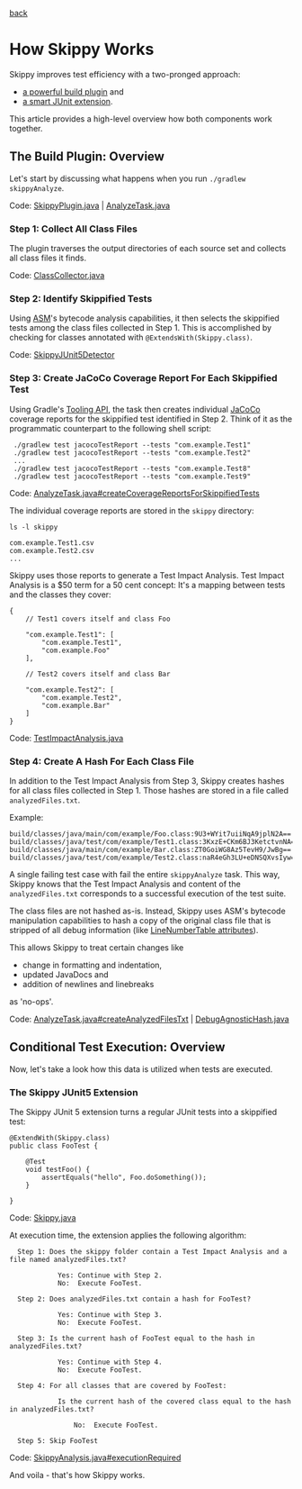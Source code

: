 [back](README.md)

# How Skippy Works

Skippy improves test efficiency with a two-pronged approach: 
- [a powerful build plugin](https://github.com/skippy-io/skippy/blob/af4b4c02d0f781117988a22662760cc6a95cfe14/skippy-gradle/src/main/java/io/skippy/gradle/SkippyPlugin.java#L37) and
- [a smart JUnit extension](https://github.com/skippy-io/skippy/blob/af4b4c02d0f781117988a22662760cc6a95cfe14/skippy-junit5/src/main/java/io/skippy/junit5/Skippy.java#L29).

This article provides a high-level overview how both components work together.

## The Build Plugin: Overview

Let's start by discussing what happens when you run `./gradlew skippyAnalyze`.

Code: [SkippyPlugin.java](https://github.com/skippy-io/skippy/blob/af4b4c02d0f781117988a22662760cc6a95cfe14/skippy-gradle/src/main/java/io/skippy/gradle/SkippyPlugin.java#L37) | [AnalyzeTask.java](https://github.com/skippy-io/skippy/blob/af4b4c02d0f781117988a22662760cc6a95cfe14/skippy-gradle/src/main/java/io/skippy/gradle/tasks/AnalyzeTask.java#L46)

### Step 1: Collect All Class Files

The plugin traverses the output directories of each source set and collects all class files it finds.

Code: [ClassCollector.java](https://github.com/skippy-io/skippy/blob/af4b4c02d0f781117988a22662760cc6a95cfe14/skippy-gradle/src/main/java/io/skippy/gradle/ClassCollector.java#L33)

### Step 2: Identify Skippified Tests

Using [ASM](https://asm.ow2.io/)'s bytecode analysis capabilities, it then selects the skippified tests among
the class files collected in Step 1. This is accomplished by checking for classes annotated with
```@ExtendsWith(Skippy.class)```.

Code: [SkippyJUnit5Detector](https://github.com/skippy-io/skippy/blob/af4b4c02d0f781117988a22662760cc6a95cfe14/skippy-gradle/src/main/java/io/skippy/gradle/asm/SkippyJUnit5Detector.java#L31)

### Step 3: Create JaCoCo Coverage Report For Each Skippified Test

Using Gradle's [Tooling API](https://docs.gradle.org/current/userguide/third_party_integration.html#embedding),
the task then creates individual [JaCoCo](https://www.jacoco.org/) coverage reports for the skippified test identified
in Step 2. Think of it as the programmatic counterpart to the following shell script:

```
 ./gradlew test jacocoTestReport --tests "com.example.Test1"
 ./gradlew test jacocoTestReport --tests "com.example.Test2"
 ...
 ./gradlew test jacocoTestReport --tests "com.example.Test8"
 ./gradlew test jacocoTestReport --tests "com.example.Test9"
```

Code: [AnalyzeTask.java#createCoverageReportsForSkippifiedTests](https://github.com/skippy-io/skippy/blob/af4b4c02d0f781117988a22662760cc6a95cfe14/skippy-gradle/src/main/java/io/skippy/gradle/tasks/AnalyzeTask.java#L65)

The individual coverage reports are stored in the `skippy` directory:
```
ls -l skippy

com.example.Test1.csv
com.example.Test2.csv
...
```
Skippy uses those reports to generate a Test Impact Analysis. Test Impact Analysis is a $50 term for a 50 cent
concept: It's a mapping between tests and the classes they cover:
```
{
    // Test1 covers itself and class Foo

    "com.example.Test1": [
        "com.example.Test1",
        "com.example.Foo"
    ],

    // Test2 covers itself and class Bar

    "com.example.Test2": [
        "com.example.Test2",
        "com.example.Bar"
    ]
}
```
Code: [TestImpactAnalysis.java](https://github.com/skippy-io/skippy/blob/af4b4c02d0f781117988a22662760cc6a95cfe14/skippy-core/src/main/java/io/skippy/core/TestImpactAnalysis.java#L36) 

### Step 4: Create A Hash For Each Class File

In addition to the Test Impact Analysis from Step 3, Skippy creates hashes for all class files collected in Step 1.
Those hashes are stored in a file called `analyzedFiles.txt`.

Example:
```
build/classes/java/main/com/example/Foo.class:9U3+WYit7uiiNqA9jplN2A==
build/classes/java/test/com/example/Test1.class:3KxzE+CKm6BJ3KetctvnNA==
build/classes/java/main/com/example/Bar.class:ZT0GoiWG8Az5TevH9/JwBg==
build/classes/java/test/com/example/Test2.class:naR4eGh3LU+eDNSQXvsIyw==
```

A single failing test case with fail the entire `skippyAnalyze` task. This way, Skippy knows that the
Test Impact Analysis and content of the `analyzedFiles.txt` corresponds to a successful execution of the test suite.

The class files are not hashed as-is. Instead, Skippy uses ASM's bytecode manipulation capabilities to hash a copy of
the original class file that is stripped of all debug information (like [LineNumberTable attributes](https://docs.oracle.com/javase/specs/jvms/se17/html/jvms-4.html#jvms-4.7.12)).

This allows Skippy to treat certain changes like
- change in formatting and indentation,
- updated JavaDocs and
- addition of newlines and linebreaks

as 'no-ops'.

Code: [AnalyzeTask.java#createAnalyzedFilesTxt](https://github.com/skippy-io/skippy/blob/af4b4c02d0f781117988a22662760cc6a95cfe14/skippy-gradle/src/main/java/io/skippy/gradle/tasks/AnalyzeTask.java#L103C18-L103C40) | [DebugAgnosticHash.java](https://github.com/skippy-io/skippy/blob/af4b4c02d0f781117988a22662760cc6a95cfe14/skippy-gradle/src/main/java/io/skippy/gradle/asm/DebugAgnosticHash.java#L45)

## Conditional Test Execution: Overview

Now, let's take a look how this data is utilized when tests are executed.

### The Skippy JUnit5 Extension

The Skippy JUnit 5 extension turns a regular JUnit tests into a skippified test:

```
@ExtendWith(Skippy.class)
public class FooTest {

    @Test
    void testFoo() {
        assertEquals("hello", Foo.doSomething());
    }

}
```
Code: [Skippy.java](https://github.com/skippy-io/skippy/blob/af4b4c02d0f781117988a22662760cc6a95cfe14/skippy-junit5/src/main/java/io/skippy/junit5/Skippy.java#L29)

At execution time, the extension applies the following algorithm:

```
  Step 1: Does the skippy folder contain a Test Impact Analysis and a file named analyzedFiles.txt?

            Yes: Continue with Step 2.
            No:  Execute FooTest.

  Step 2: Does analyzedFiles.txt contain a hash for FooTest?

            Yes: Continue with Step 3.
            No:  Execute FooTest.

  Step 3: Is the current hash of FooTest equal to the hash in analyzedFiles.txt?

            Yes: Continue with Step 4.
            No:  Execute FooTest.

  Step 4: For all classes that are covered by FooTest:

            Is the current hash of the covered class equal to the hash in analyzedFiles.txt?

                No:  Execute FooTest.

  Step 5: Skip FooTest
```

Code: [SkippyAnalysis.java#executionRequired](https://github.com/skippy-io/skippy/blob/af4b4c02d0f781117988a22662760cc6a95cfe14/skippy-core/src/main/java/io/skippy/core/SkippyAnalysis.java#L77)

And voila - that's how Skippy works.